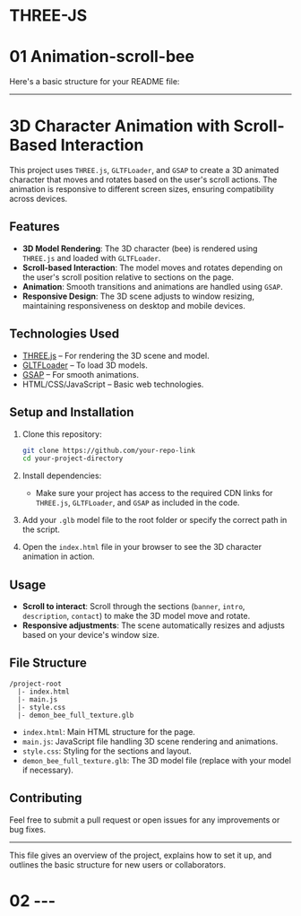 # THREE-JS


# 01 Animation-scroll-bee
Here's a basic structure for your README file:

---

# 3D Character Animation with Scroll-Based Interaction

This project uses `THREE.js`, `GLTFLoader`, and `GSAP` to create a 3D animated character that moves and rotates based on the user's scroll actions. The animation is responsive to different screen sizes, ensuring compatibility across devices.

## Features

- **3D Model Rendering**: The 3D character (bee) is rendered using `THREE.js` and loaded with `GLTFLoader`.
- **Scroll-based Interaction**: The model moves and rotates depending on the user's scroll position relative to sections on the page.
- **Animation**: Smooth transitions and animations are handled using `GSAP`.
- **Responsive Design**: The 3D scene adjusts to window resizing, maintaining responsiveness on desktop and mobile devices.
  
## Technologies Used

- [THREE.js](https://threejs.org/) – For rendering the 3D scene and model.
- [GLTFLoader](https://threejs.org/docs/#examples/en/loaders/GLTFLoader) – To load 3D models.
- [GSAP](https://greensock.com/gsap/) – For smooth animations.
- HTML/CSS/JavaScript – Basic web technologies.

## Setup and Installation

1. Clone this repository:
    ```bash
    git clone https://github.com/your-repo-link
    cd your-project-directory
    ```

2. Install dependencies:
    - Make sure your project has access to the required CDN links for `THREE.js`, `GLTFLoader`, and `GSAP` as included in the code.

3. Add your `.glb` model file to the root folder or specify the correct path in the script.

4. Open the `index.html` file in your browser to see the 3D character animation in action.

## Usage

- **Scroll to interact**: Scroll through the sections (`banner`, `intro`, `description`, `contact`) to make the 3D model move and rotate.
- **Responsive adjustments**: The scene automatically resizes and adjusts based on your device's window size.

## File Structure

```
/project-root
  |- index.html
  |- main.js
  |- style.css
  |- demon_bee_full_texture.glb
```

- `index.html`: Main HTML structure for the page.
- `main.js`: JavaScript file handling 3D scene rendering and animations.
- `style.css`: Styling for the sections and layout.
- `demon_bee_full_texture.glb`: The 3D model file (replace with your model if necessary).

## Contributing

Feel free to submit a pull request or open issues for any improvements or bug fixes.

---

This file gives an overview of the project, explains how to set it up, and outlines the basic structure for new users or collaborators.


#  02 ---